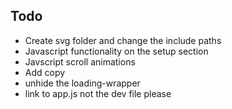 ## Todo

- Create svg folder and change the include paths
- Javascript functionality on the setup section
- Javscript scroll animations
- Add copy
- unhide the loading-wrapper
- link to app.js not the dev file please
